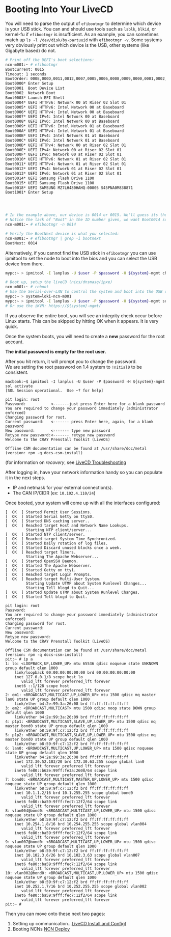 # Booting Into Your LiveCD

You will need to parse the output of `efibootmgr` to determine which device is your USB stick. You can and should use tools such as `lsblk`, `blkid`, or kernel-fu if `efibootmgr` is insufficient. As an example, you can sometimes match up `ls -l /dev/disk/by-partuuid` with `efibootmgr -v`.  Some systems very obviously print out which device is the USB, other systems (like Gigabyte based) do not.

```bash
# Print off the UEFI's boot selections:
ncn-m001:~ # efibootmgr
BootCurrent: 0015
Timeout: 1 seconds
BootOrder: 000E,000D,0011,0012,0007,0005,0006,0008,0009,0000,0001,0002,000A,000B,000C,0003,0004,000F,0010,0013,0014
Boot0000* Enter Setup
Boot0001  Boot Device List
Boot0002  Network Boot
Boot0003* Launch EFI Shell
Boot0004* UEFI HTTPv6: Network 00 at Riser 02 Slot 01
Boot0005* UEFI HTTPv6: Intel Network 00 at Baseboard
Boot0006* UEFI HTTPv4: Intel Network 00 at Baseboard
Boot0007* UEFI IPv4: Intel Network 00 at Baseboard
Boot0008* UEFI IPv6: Intel Network 00 at Baseboard
Boot0009* UEFI HTTPv6: Intel Network 01 at Baseboard
Boot000A* UEFI HTTPv4: Intel Network 01 at Baseboard
Boot000B* UEFI IPv4: Intel Network 01 at Baseboard
Boot000C* UEFI IPv6: Intel Network 01 at Baseboard
Boot000D* UEFI HTTPv4: Network 00 at Riser 02 Slot 01
Boot000E* UEFI IPv4: Network 00 at Riser 02 Slot 01
Boot000F* UEFI IPv6: Network 00 at Riser 02 Slot 01
Boot0010* UEFI HTTPv6: Network 01 at Riser 02 Slot 01
Boot0011* UEFI HTTPv4: Network 01 at Riser 02 Slot 01
Boot0012* UEFI IPv4: Network 01 at Riser 02 Slot 01
Boot0013* UEFI IPv6: Network 01 at Riser 02 Slot 01
Boot0014* UEFI Samsung Flash Drive 1100
Boot0015* UEFI Samsung Flash Drive 1100
Boot0018* UEFI SAMSUNG MZ7LH480HAHQ-00005 S45PNA0M838871
Boot1001* Enter Setup




# In the example above, our device is 0014 or 0015. We'll guess its the first one, and can correct this on-the-fly in POST
# Notice the lack of "Boot" in the ID number given, we want Boot0014 so we pass '0014' to efibootmgr:
ncn-m001:~ # efibootmgr -n 0014

# Verify the BootNext device is what you selected:
ncn-m001:~ # efibootmgr | grep -i bootnext
BootNext: 0014
```

Alternatively, if you cannot find the USB stick in `efibootmgr` you can use ipmitool to set the node to boot into the bios and you can select the USB device from there.

```bash
mypc:~ > ipmitool -I lanplus -U $user -P $password -H ${system}-mgmt chassis bootdev bios
```

```bash
# Boot up, setup the liveCD (nics/dnsmasq/ipxe)
ncn-m001:~ # reboot                                                       
# Use the Serial-over-LAN to control the system and boot into the USB drive                 
mypc:~ > system=loki-ncn-m001
mypc:~ > ipmitool -I lanplus -U $user -P $password -H ${system}-mgmt sol activate
# Or use the iKVM: https://${system}-mgmt/
```


If you observe the entire boot, you will see an integrity check occur before Linux starts. This can be skipped by hitting OK when it appears. It is very quick.

Once the system boots, you will need to create a **new** password for the root account.  

**The initial password is empty for the root user.**

After you hit return, it will prompt you to change the password.  
We are setting the root password on 1.4 system to `!nitial0` to be consistent.

```
macbook:~$ ipmitool -I lanplus -U $user -P $password -H ${system}-mgmt sol activate
[SOL Session operational.  Use ~? for help]

pit login: root
Password:           <-------just press Enter here for a blank password
You are required to change your password immediately (administrator enforced)
Changing password for root.
Current password:   <------- press Enter here, again, for a blank password
New password:       <------- type new password
Retype new password:<------- retype new password
Welcome to the CRAY Prenstall Toolkit (LiveOS)

Offline CSM documentation can be found at /usr/share/doc/metal (version: rpm -q docs-csm-install)
```

(for information on _recovery_, see [LiveCD Troubleshooting](020-LIVECD-TROUBLESHOOTING.md)

After logging in, have your network information handy so you can populate it in the next steps.
- IP and netmask for your external connection(s).
- The CAN IP/CIDR (ex: `10.102.4.110/24`)


Once booted, your system will come up with all the interfaces configured:

```
[  OK  ] Started Permit User Sessions.
[  OK  ] Started Serial Getty on ttyS0.
[  OK  ] Started DNS caching server..
[  OK  ] Reached target Host and Network Name Lookups.
         Starting NTP client/server...
[  OK  ] Started NTP client/server.
[  OK  ] Reached target System Time Synchronized.
[  OK  ] Started Daily rotation of log files.
[  OK  ] Started Discard unused blocks once a week.
[  OK  ] Reached target Timers.
         Starting The Apache Webserver...
[  OK  ] Started OpenSSH Daemon.
[  OK  ] Started The Apache Webserver.
[  OK  ] Started Getty on tty1.
[  OK  ] Reached target Login Prompts.
[  OK  ] Reached target Multi-User System.
         Starting Update UTMP about System Runlevel Changes...
         Starting Tell blogd to Quit...
[  OK  ] Started Update UTMP about System Runlevel Changes.
[  OK  ] Started Tell blogd to Quit.

pit login: root
Password:
You are required to change your password immediately (administrator enforced)
Changing password for root.
Current password:
New password:
Retype new password:
Welcome to the CRAY Prenstall Toolkit (LiveOS)

Offline CSM documentation can be found at /usr/share/doc/metal (version: rpm -q docs-csm-install)
pit:~ # ip a
1: lo: <LOOPBACK,UP,LOWER_UP> mtu 65536 qdisc noqueue state UNKNOWN group default qlen 1000
    link/loopback 00:00:00:00:00:00 brd 00:00:00:00:00:00
    inet 127.0.0.1/8 scope host lo
       valid_lft forever preferred_lft forever
    inet6 ::1/128 scope host
       valid_lft forever preferred_lft forever
2: em1: <BROADCAST,MULTICAST,UP,LOWER_UP> mtu 1500 qdisc mq master lan0 state UP group default qlen 1000
    link/ether b4:2e:99:3a:26:08 brd ff:ff:ff:ff:ff:ff
3: em2: <BROADCAST,MULTICAST> mtu 1500 qdisc noop state DOWN group default qlen 1000
    link/ether b4:2e:99:3a:26:09 brd ff:ff:ff:ff:ff:ff
4: p1p1: <BROADCAST,MULTICAST,SLAVE,UP,LOWER_UP> mtu 1500 qdisc mq master bond0 state UP group default qlen 1000
    link/ether b8:59:9f:c7:12:f2 brd ff:ff:ff:ff:ff:ff
5: p1p2: <BROADCAST,MULTICAST,SLAVE,UP,LOWER_UP> mtu 1500 qdisc mq master bond0 state UP group default qlen 1000
    link/ether b8:59:9f:c7:12:f2 brd ff:ff:ff:ff:ff:ff
6: lan0: <BROADCAST,MULTICAST,UP,LOWER_UP> mtu 1500 qdisc noqueue state UP group default qlen 1000
    link/ether b4:2e:99:3a:26:08 brd ff:ff:ff:ff:ff:ff
    inet 172.30.52.183/20 brd 172.30.63.255 scope global lan0
       valid_lft forever preferred_lft forever
    inet6 fe80::b62e:99ff:fe3a:2608/64 scope link
       valid_lft forever preferred_lft forever
7: bond0: <BROADCAST,MULTICAST,MASTER,UP,LOWER_UP> mtu 1500 qdisc noqueue state UP group default qlen 1000
    link/ether b8:59:9f:c7:12:f2 brd ff:ff:ff:ff:ff:ff
    inet 10.1.1.2/16 brd 10.1.255.255 scope global bond0
       valid_lft forever preferred_lft forever
    inet6 fe80::ba59:9fff:fec7:12f2/64 scope link
       valid_lft forever preferred_lft forever
8: vlan004@bond0: <BROADCAST,MULTICAST,UP,LOWER_UP> mtu 1500 qdisc noqueue state UP group default qlen 1000
    link/ether b8:59:9f:c7:12:f2 brd ff:ff:ff:ff:ff:ff
    inet 10.254.1.8/16 brd 10.254.255.255 scope global vlan004
       valid_lft forever preferred_lft forever
    inet6 fe80::ba59:9fff:fec7:12f2/64 scope link
       valid_lft forever preferred_lft forever
9: vlan007@bond0: <BROADCAST,MULTICAST,UP,LOWER_UP> mtu 1500 qdisc noqueue state UP group default qlen 1000
    link/ether b8:59:9f:c7:12:f2 brd ff:ff:ff:ff:ff:ff
    inet 10.102.3.6/26 brd 10.102.3.63 scope global vlan007
       valid_lft forever preferred_lft forever
    inet6 fe80::ba59:9fff:fec7:12f2/64 scope link
       valid_lft forever preferred_lft forever
10: vlan002@bond0: <BROADCAST,MULTICAST,UP,LOWER_UP> mtu 1500 qdisc noqueue state UP group default qlen 1000
    link/ether b8:59:9f:c7:12:f2 brd ff:ff:ff:ff:ff:ff
    inet 10.252.1.7/16 brd 10.252.255.255 scope global vlan002
       valid_lft forever preferred_lft forever
    inet6 fe80::ba59:9fff:fec7:12f2/64 scope link
       valid_lft forever preferred_lft forever
pit:~ #
```

Then you can move onto these next two pages:
1. Setting up communication...[LiveCD Install and Config](004-LIVECD-INSTALL-AND-CONFIG.md))
2. Booting NCNs [NCN Deploy](005-NCN-DEPLOY.md)
